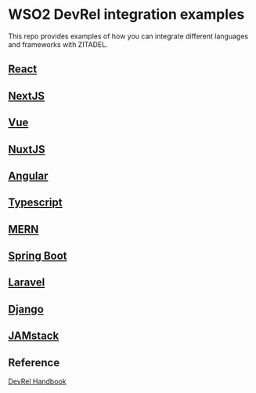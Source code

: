 # WSO2 DevRel integration examples

This repo provides examples of how you can integrate different languages and frameworks with ZITADEL.

## [React](./react)

## [NextJS](./nextjs)

## [Vue](./vue)

## [NuxtJS](./nuxtjs)

## [Angular](./angular)

## [Typescript](./typescript)

## [MERN](./mern)

## [Spring Boot](./spring-boot)

## [Laravel](./laravel)

## [Django](./django)

## [JAMstack](./jamstack)

## Reference

[DevRel Handbook](https://developer-advocacy.com/write-excellent-code-examples)
